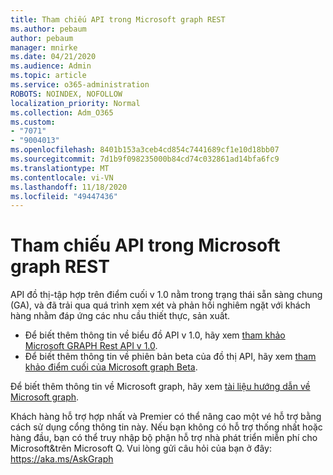```yaml
---
title: Tham chiếu API trong Microsoft graph REST
ms.author: pebaum
author: pebaum
manager: mnirke
ms.date: 04/21/2020
ms.audience: Admin
ms.topic: article
ms.service: o365-administration
ROBOTS: NOINDEX, NOFOLLOW
localization_priority: Normal
ms.collection: Adm_O365
ms.custom:
- "7071"
- "9004013"
ms.openlocfilehash: 8401b153a3ceb4cd854c7441689cf1e10d18bb07
ms.sourcegitcommit: 7d1b9f098235000b84cd74c032861ad14bfa6fc9
ms.translationtype: MT
ms.contentlocale: vi-VN
ms.lasthandoff: 11/18/2020
ms.locfileid: "49447436"
---
```

# <a name="microsoft-graph-rest-api-reference"></a>Tham chiếu API trong Microsoft graph REST

API đồ thị-tập hợp trên điểm cuối v 1.0 nằm trong trạng thái sẵn sàng chung (GA), và đã trải qua quá trình xem xét và phản hồi nghiêm ngặt với khách hàng nhằm đáp ứng các nhu cầu thiết thực, sản xuất.

- Để biết thêm thông tin về biểu đồ API v 1.0, hãy xem [tham khảo Microsoft GRAPH Rest API v 1.0](https://docs.microsoft.com/graph/api/overview?toc=.%2Fref%2Ftoc.json&view=graph-rest-1.0&preserve-view=true). 
- Để biết thêm thông tin về phiên bản beta của đồ thị API, hãy xem [tham khảo điểm cuối của Microsoft graph Beta](https://docs.microsoft.com/graph/api/overview?toc=.%2Fref%2Ftoc.json&view=graph-rest-beta&preserve-view=true).

Để biết thêm thông tin về Microsoft graph, hãy xem [tài liệu hướng dẫn về Microsoft graph](https://docs.microsoft.com/graph/).

Khách hàng hỗ trợ hợp nhất và Premier có thể nâng cao một vé hỗ trợ bằng cách sử dụng cổng thông tin này. Nếu bạn không có hỗ trợ thống nhất hoặc hàng đầu, bạn có thể truy nhập bộ phận hỗ trợ nhà phát triển miễn phí cho Microsoft&trên Microsoft Q. Vui lòng gửi câu hỏi của bạn ở đây: https://aka.ms/AskGraph
